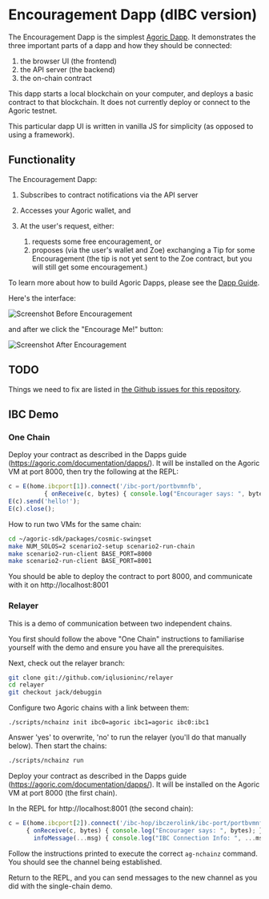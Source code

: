 # Encouragement Dapp (dIBC version)

The Encouragement Dapp is the simplest [Agoric
Dapp](https://agoric.com/documentation/dapps/). It
demonstrates the three important parts of
a dapp and how they should be connected:
1. the browser UI (the frontend)
2. the API server (the backend)
3. the on-chain contract

This dapp starts a local
blockchain on your computer, and deploys a basic contract to that
blockchain. It does not currently deploy or connect to the Agoric testnet.

This particular dapp UI is written in vanilla JS for simplicity (as
opposed to using a framework).

## Functionality

The Encouragement Dapp:

1. Subscribes to contract notifications via the API server
2. Accesses your Agoric wallet, and
3. At the user's request, either:

    1. requests some free encouragement, or
    2. proposes (via the user's wallet and Zoe) exchanging a Tip for
       some Encouragement (the tip is not yet sent to the Zoe
       contract, but you will still get some encouragement.)

To learn more about how to build Agoric Dapps, please see the [Dapp Guide](https://agoric.com/documentation/dapps/).

Here's the interface:

![Screenshot Before Encouragement](readme-assets/before.png)

and after we click the "Encourage Me!" button:

![Screenshot After Encouragement](readme-assets/after.png)

## TODO

Things we need to fix are listed in [the Github issues for this repository](https://github.com/Agoric/dapp-encouragement/issues).

## IBC Demo

### One Chain

Deploy your contract as described in the Dapps guide (https://agoric.com/documentation/dapps/). It will be installed on the Agoric VM at port 8000, then try the following at the REPL:

```js
c = E(home.ibcport[1]).connect('/ibc-port/portbvmnfb', 
          { onReceive(c, bytes) { console.log("Encourager says: ", bytes); } });
E(c).send('hello!');
E(c).close();
```

How to run two VMs for the same chain:

```sh
cd ~/agoric-sdk/packages/cosmic-swingset
make NUM_SOLOS=2 scenario2-setup scenario2-run-chain
make scenario2-run-client BASE_PORT=8000
make scenario2-run-client BASE_PORT=8001
```

You should be able to deploy the contract to port 8000, and communicate with it on http://localhost:8001

### Relayer

This is a demo of communication between two independent chains.

You first should follow the above "One Chain" instructions to familiarise yourself with the demo and ensure you have all the prerequisites.

Next, check out the relayer branch:

```sh
git clone git://github.com/iqlusioninc/relayer
cd relayer
git checkout jack/debuggin
```

Configure two Agoric chains with a link between them:

```
./scripts/nchainz init ibc0=agoric ibc1=agoric ibc0:ibc1
```

Answer 'yes' to overwrite, 'no' to run the relayer (you'll do that
manually below).  Then start the chains:

```sh
./scripts/nchainz run
```

Deploy your contract as described in the Dapps guide (https://agoric.com/documentation/dapps/). It will be installed on the Agoric VM at port 8000 (the first chain).

In the REPL for http://localhost:8001 (the second chain):
```js
c = E(home.ibcport[2]).connect('/ibc-hop/ibczerolink/ibc-port/portbvmnfb/ordered/demo1', 
     { onReceive(c, bytes) { console.log("Encourager says: ", bytes); },
       infoMessage(...msg) { console.log("IBC Connection Info: ", ...msg); } })
```

Follow the instructions printed to execute the correct `ag-nchainz` command.  You should see the channel being established.

Return to the REPL, and you can send messages to the new channel as you did with the single-chain demo.
